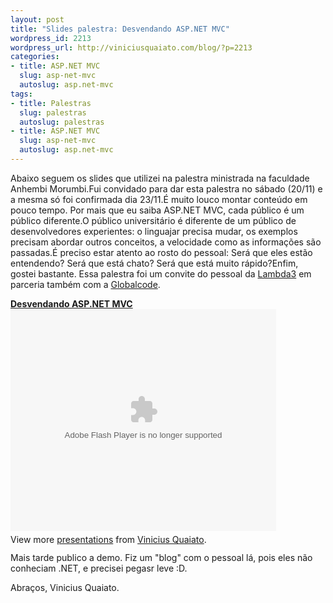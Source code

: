 ```yaml
--- 
layout: post
title: "Slides palestra: Desvendando ASP.NET MVC"
wordpress_id: 2213
wordpress_url: http://viniciusquaiato.com/blog/?p=2213
categories: 
- title: ASP.NET MVC
  slug: asp-net-mvc
  autoslug: asp.net-mvc
tags: 
- title: Palestras
  slug: palestras
  autoslug: palestras
- title: ASP.NET MVC
  slug: asp-net-mvc
  autoslug: asp.net-mvc
---
```

Abaixo seguem os slides que utilizei na palestra ministrada na faculdade Anhembi Morumbi.Fui convidado para dar esta palestra no sábado (20/11) e a mesma só foi confirmada dia 23/11.É muito louco montar conteúdo em pouco tempo. Por mais que eu saiba ASP.NET MVC, cada público é um público diferente.O público universitário é diferente de um público de desenvolvedores experientes: o linguajar precisa mudar, os exemplos precisam abordar outros conceitos, a velocidade como as informações são passadas.É preciso estar atento ao rosto do pessoal: Será que eles estão entendendo? Será que está chato? Será que está muito rápido?Enfim, gostei bastante. Essa palestra foi um convite do pessoal da [Lambda3](http://lambda3.com.br) em parceria também com a [Globalcode](http://globalcode.com.br).<div style="width:425px" id="__ss_5888187">**[Desvendando ASP.NET MVC](http://www.slideshare.net/viniciusquaiato/desvendando-aspnet-mvc-5888187 "Desvendando ASP.NET MVC")**<object id="__sse5888187" width="425" height="355"><param name="movie" value="http://static.slidesharecdn.com/swf/ssplayer2.swf?doc=desvendandoaspnetmvc-101124080208-phpapp01&stripped_title=desvendando-aspnet-mvc-5888187&userName=viniciusquaiato" /><param name="allowFullScreen" value="true" /><param name="allowScriptAccess" value="always" /><embed name="__sse5888187" src="http://static.slidesharecdn.com/swf/ssplayer2.swf?doc=desvendandoaspnetmvc-101124080208-phpapp01&stripped_title=desvendando-aspnet-mvc-5888187&userName=viniciusquaiato" type="application/x-shockwave-flash" allowscriptaccess="always" allowfullscreen="true" width="425" height="355"></embed></object><div style="padding:5px 0 12px">View more [presentations](http://www.slideshare.net/) from [Vinicius Quaiato](http://www.slideshare.net/viniciusquaiato).</div></div>Mais tarde publico a demo. Fiz um "blog" com o pessoal lá, pois eles não conheciam .NET, e precisei pegasr leve :D.

Abraços,
Vinicius Quaiato.

